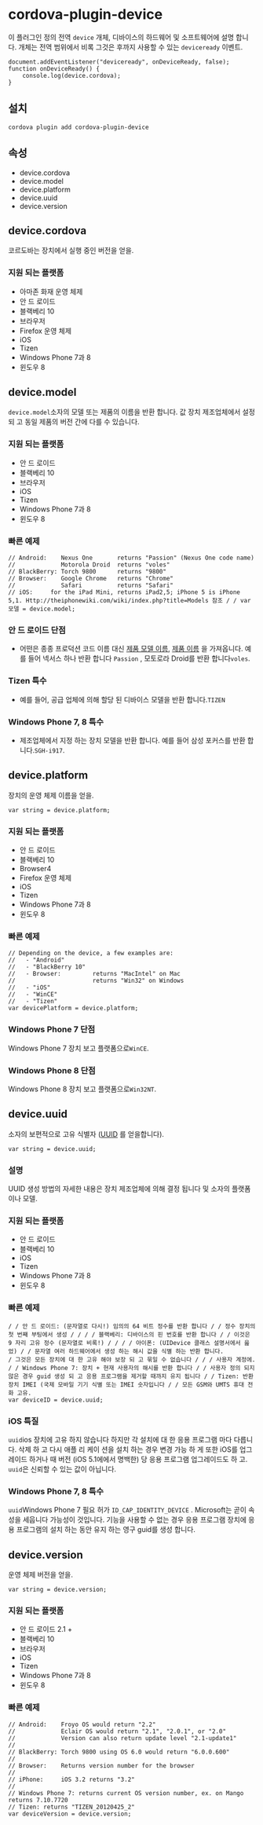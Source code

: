 <!---
    Licensed to the Apache Software Foundation (ASF) under one
    or more contributor license agreements.  See the NOTICE file
    distributed with this work for additional information
    regarding copyright ownership.  The ASF licenses this file
    to you under the Apache License, Version 2.0 (the
    "License"); you may not use this file except in compliance
    with the License.  You may obtain a copy of the License at

      http://www.apache.org/licenses/LICENSE-2.0

    Unless required by applicable law or agreed to in writing,
    software distributed under the License is distributed on an
    "AS IS" BASIS, WITHOUT WARRANTIES OR CONDITIONS OF ANY
    KIND, either express or implied.  See the License for the
    specific language governing permissions and limitations
    under the License.
-->

# cordova-plugin-device

이 플러그인 정의 전역 `device` 개체, 디바이스의 하드웨어 및 소프트웨어에 설명 합니다. 개체는 전역 범위에서 비록 그것은 후까지 사용할 수 있는 `deviceready` 이벤트.

    document.addEventListener("deviceready", onDeviceReady, false);
    function onDeviceReady() {
        console.log(device.cordova);
    }
    

## 설치

    cordova plugin add cordova-plugin-device
    

## 속성

*   device.cordova
*   device.model
*   device.platform
*   device.uuid
*   device.version

## device.cordova

코르도바는 장치에서 실행 중인 버전을 얻을.

### 지원 되는 플랫폼

*   아마존 화재 운영 체제
*   안 드 로이드
*   블랙베리 10
*   브라우저
*   Firefox 운영 체제
*   iOS
*   Tizen
*   Windows Phone 7과 8
*   윈도우 8

## device.model

`device.model`소자의 모델 또는 제품의 이름을 반환 합니다. 값 장치 제조업체에서 설정 되 고 동일 제품의 버전 간에 다를 수 있습니다.

### 지원 되는 플랫폼

*   안 드 로이드
*   블랙베리 10
*   브라우저
*   iOS
*   Tizen
*   Windows Phone 7과 8
*   윈도우 8

### 빠른 예제

    // Android:    Nexus One       returns "Passion" (Nexus One code name)
    //             Motorola Droid  returns "voles"
    // BlackBerry: Torch 9800      returns "9800"
    // Browser:    Google Chrome   returns "Chrome"
    //             Safari          returns "Safari"
    // iOS:     for the iPad Mini, returns iPad2,5; iPhone 5 is iPhone 5,1. Http://theiphonewiki.com/wiki/index.php?title=Models 참조 / / var 모델 = device.model;
    

### 안 드 로이드 단점

*   어떤은 종종 프로덕션 코드 이름 대신 [제품 모델 이름][1], [제품 이름][2] 을 가져옵니다. 예를 들어 넥서스 하나 반환 합니다 `Passion` , 모토로라 Droid를 반환 합니다`voles`.

 [1]: http://developer.android.com/reference/android/os/Build.html#MODEL
 [2]: http://developer.android.com/reference/android/os/Build.html#PRODUCT

### Tizen 특수

*   예를 들어, 공급 업체에 의해 할당 된 디바이스 모델을 반환 합니다.`TIZEN`

### Windows Phone 7, 8 특수

*   제조업체에서 지정 하는 장치 모델을 반환 합니다. 예를 들어 삼성 포커스를 반환 합니다.`SGH-i917`.

## device.platform

장치의 운영 체제 이름을 얻을.

    var string = device.platform;
    

### 지원 되는 플랫폼

*   안 드 로이드
*   블랙베리 10
*   Browser4
*   Firefox 운영 체제
*   iOS
*   Tizen
*   Windows Phone 7과 8
*   윈도우 8

### 빠른 예제

    // Depending on the device, a few examples are:
    //   - "Android"
    //   - "BlackBerry 10"
    //   - Browser:         returns "MacIntel" on Mac
    //                      returns "Win32" on Windows
    //   - "iOS"
    //   - "WinCE"
    //   - "Tizen"
    var devicePlatform = device.platform;
    

### Windows Phone 7 단점

Windows Phone 7 장치 보고 플랫폼으로`WinCE`.

### Windows Phone 8 단점

Windows Phone 8 장치 보고 플랫폼으로`Win32NT`.

## device.uuid

소자의 보편적으로 고유 식별자 ([UUID][3] 를 얻을합니다).

 [3]: http://en.wikipedia.org/wiki/Universally_Unique_Identifier

    var string = device.uuid;
    

### 설명

UUID 생성 방법의 자세한 내용은 장치 제조업체에 의해 결정 됩니다 및 소자의 플랫폼 이나 모델.

### 지원 되는 플랫폼

*   안 드 로이드
*   블랙베리 10
*   iOS
*   Tizen
*   Windows Phone 7과 8
*   윈도우 8

### 빠른 예제

    / / 안 드 로이드: (문자열로 다시!) 임의의 64 비트 정수를 반환 합니다 / / 정수 장치의 첫 번째 부팅에서 생성 / / / / 블랙베리: 디바이스의 핀 번호를 반환 합니다 / / 이것은 9 자리 고유 정수 (문자열로 비록!) / / / / 아이폰: (UIDevice 클래스 설명서에서 읊 었) / / 문자열 여러 하드웨어에서 생성 하는 해시 값을 식별 하는 반환 합니다.
    / 그것은 모든 장치에 대 한 고유 해야 보장 되 고 묶일 수 없습니다 / / / 사용자 계정에.
    / / Windows Phone 7: 장치 + 현재 사용자의 해시를 반환 합니다 / / 사용자 정의 되지 않은 경우 guid 생성 되 고 응용 프로그램을 제거할 때까지 유지 됩니다 / / Tizen: 반환 장치 IMEI (국제 모바일 기기 식별 또는 IMEI 숫자입니다 / / 모든 GSM와 UMTS 휴대 전화 고유.
    var deviceID = device.uuid;
    

### iOS 특질

`uuid`ios 장치에 고유 하지 않습니다 하지만 각 설치에 대 한 응용 프로그램 마다 다릅니다. 삭제 하 고 다시 애플 리 케이 션을 설치 하는 경우 변경 가능 하 게 또한 iOS를 업그레이드 하거나 때 버전 (iOS 5.1에에서 명백한) 당 응용 프로그램 업그레이드도 하 고. `uuid`은 신뢰할 수 있는 값이 아닙니다.

### Windows Phone 7, 8 특수

`uuid`Windows Phone 7 필요 허가 `ID_CAP_IDENTITY_DEVICE` . Microsoft는 곧이 속성을 세웁니다 가능성이 것입니다. 기능을 사용할 수 없는 경우 응용 프로그램 장치에 응용 프로그램의 설치 하는 동안 유지 하는 영구 guid를 생성 합니다.

## device.version

운영 체제 버전을 얻을.

    var string = device.version;
    

### 지원 되는 플랫폼

*   안 드 로이드 2.1 +
*   블랙베리 10
*   브라우저
*   iOS
*   Tizen
*   Windows Phone 7과 8
*   윈도우 8

### 빠른 예제

    // Android:    Froyo OS would return "2.2"
    //             Eclair OS would return "2.1", "2.0.1", or "2.0"
    //             Version can also return update level "2.1-update1"
    //
    // BlackBerry: Torch 9800 using OS 6.0 would return "6.0.0.600"
    //
    // Browser:    Returns version number for the browser
    //
    // iPhone:     iOS 3.2 returns "3.2"
    //
    // Windows Phone 7: returns current OS version number, ex. on Mango returns 7.10.7720
    // Tizen: returns "TIZEN_20120425_2"
    var deviceVersion = device.version;

